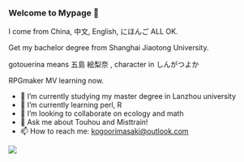### Welcome to Mypage 👋
I come from China,
中文, English, にほんご ALL OK.

Get my bachelor degree from Shanghai Jiaotong University.

gotouerina means 五島 絵梨奈 ,
character in しんがつよか

RPGmaker MV learning now.

- 🔭 I’m currently studying my master degree in Lanzhou university
- 🌱 I’m currently learning perl, R
- 👯 I’m looking to collaborate on ecology and math
- 💬 Ask me about Touhou and Misttrain!
- 📫 How to reach me: kogoorimasaki@outlook.com

![](https://github-readme-stats.vercel.app/api?username=mayandev)
